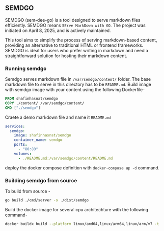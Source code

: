 ## SEMDGO
SEMDGO (sem-dee-go) is a tool designed to serve markdown files efficiently. SEMDGO means `SErve MarkDown with GO`. The project was initiated on April 8, 2025, and is actively maintained.

This tool aims to simplify the process of serving markdown-based content, providing an alternative to traditional HTML or frontend frameworks. SEMDGO is ideal for users who prefer writing in markdown and need a straightforward solution for hosting their markdown content.

### Running semdgo
Semdgo serves markdown file in `/var/semdgo/content/` folder. The base markdown file to serve in this directory has to be `README.md`. Build image with semdgo image with your content using the following Dockerfile-
```Dockerfile
FROM shafinhasnat/semdgo
COPY ./content/ /var/semdgo/content/
CMD ["./semdgo"]
```
Craete a demo markdown file and name it `README.md`
```yaml
services:
  semdgo:
    image: shafinhasnat/semdgo
    container_name: semdgo
    ports:
      - "80:80"
    volumes:
      - ./README.md:/var/semdgo/content/README.md
```
deploy the docker compose definition with `docker-compose up -d` command.

### Building semdgo from source
To build from source - 
```bash
go build ./cmd/server -o ./dist/semdgo
```
Build the docker image for several cpu architechture with the following command-
```bash
docker buildx build --platform linux/amd64,linux/arm64,linux/arm/v7 -t shafinhasnat/semdgo --push .
```